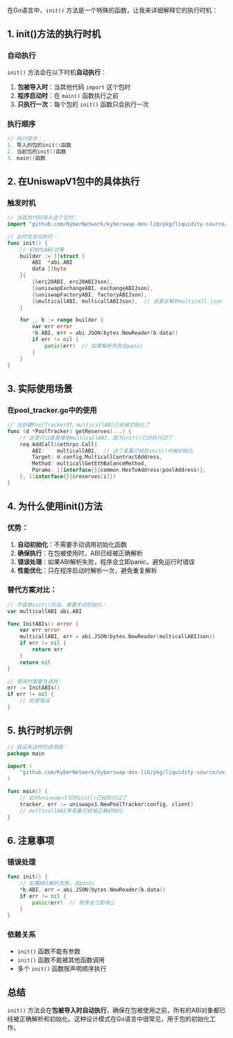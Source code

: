 在Go语言中，`init()` 方法是一个特殊的函数，让我来详细解释它的执行时机：

## 1. **init()方法的执行时机**

### 自动执行
`init()` 方法会在以下时机**自动执行**：

1. **包被导入时**：当其他代码 `import` 这个包时
2. **程序启动时**：在 `main()` 函数执行之前
3. **只执行一次**：每个包的 `init()` 函数只会执行一次

### 执行顺序
```go
// 执行顺序：
1. 导入的包的init()函数
2. 当前包的init()函数  
3. main()函数
```

## 2. **在UniswapV1包中的具体执行**

### 触发时机
```go
// 当其他代码导入这个包时：
import "github.com/KyberNetwork/kyberswap-dex-lib/pkg/liquidity-source/uniswap/v1"

// 此时会自动执行：
func init() {
    // 初始化ABI对象
    builder := []struct {
        ABI  *abi.ABI
        data []byte
    }{
        {&erc20ABI, erc20ABIJson},
        {&uniswapExchangeABI, exchangeABIJson},
        {&uniswapFactoryABI, factoryABIJson},
        {&multicallABI, multicallABIJson},  // 这里会解析multicall.json
    }

    for _, b := range builder {
        var err error
        *b.ABI, err = abi.JSON(bytes.NewReader(b.data))
        if err != nil {
            panic(err)  // 如果解析失败会panic
        }
    }
}
```

## 3. **实际使用场景**

### 在pool_tracker.go中的使用
```go
// 当创建PoolTracker时，multicallABI已经被初始化了
func (d *PoolTracker) getReserves(...) {
    // 这里可以直接使用multicallABI，因为init()已经执行过了
    req.AddCall(&ethrpc.Call{
        ABI:    multicallABI,  // 这个变量已经在init()中被初始化
        Target: d.config.MulticallContractAddress,
        Method: multicallGetEthBalanceMethod,
        Params: []interface{}{common.HexToAddress(poolAddress)},
    }, []interface{}{&reserves[i]})
}
```

## 4. **为什么使用init()方法**

### 优势：
1. **自动初始化**：不需要手动调用初始化函数
2. **确保执行**：在包被使用时，ABI已经被正确解析
3. **错误处理**：如果ABI解析失败，程序会立即panic，避免运行时错误
4. **性能优化**：只在程序启动时解析一次，避免重复解析

### 替代方案对比：
```go
// 不使用init()的话，需要手动初始化：
var multicallABI abi.ABI

func InitABIs() error {
    var err error
    multicallABI, err = abi.JSON(bytes.NewReader(multicallABIJson))
    if err != nil {
        return err
    }
    return nil
}

// 使用时需要先调用：
err := InitABIs()
if err != nil {
    // 处理错误
}
```

## 5. **执行时机示例**

```go
// 假设有这样的调用链：
package main

import (
    "github.com/KyberNetwork/kyberswap-dex-lib/pkg/liquidity-source/uniswap/v1"
)

func main() {
    // 此时uniswapv1包的init()已经执行过了
    tracker, err := uniswapv1.NewPoolTracker(config, client)
    // multicallABI等变量已经被正确初始化
}
```

## 6. **注意事项**

### 错误处理
```go
func init() {
    // 如果ABI解析失败，会panic
    *b.ABI, err = abi.JSON(bytes.NewReader(b.data))
    if err != nil {
        panic(err)  // 程序会立即停止
    }
}
```

### 依赖关系
- `init()` 函数不能有参数
- `init()` 函数不能被其他函数调用
- 多个 `init()` 函数按声明顺序执行

## 总结

`init()` 方法会在**包被导入时自动执行**，确保在包被使用之前，所有的ABI对象都已经被正确解析和初始化。这种设计模式在Go语言中很常见，用于包的初始化工作。